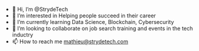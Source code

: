 - 👋 Hi, I’m @StrydeTech
- 👀 I’m interested in Helping people succeed in their career
- 🌱 I’m currently learning Data Science, Blockchain, Cybersecurity
- 💞️ I’m looking to collaborate on job search training and events in the tech inductry
- 📫 How to reach me mathieu@strydetech.com

<!---
StrydeTech/StrydeTech is a ✨ special ✨ repository because its `README.md` (this file) appears on your GitHub profile.
You can click the Preview link to take a look at your changes.
--->

